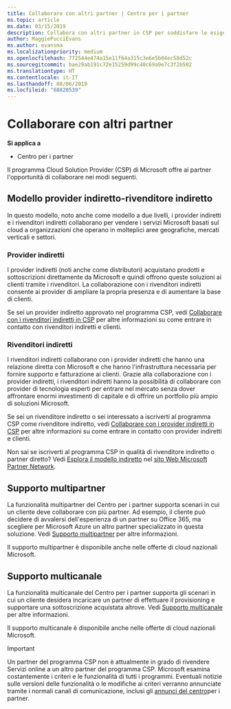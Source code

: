 ```yaml
---
title: Collaborare con altri partner | Centro per i partner
ms.topic: article
ms.date: 03/15/2019
description: Collabora con altri partner in CSP per soddisfare le esigenze dei clienti condivisi.
author: MaggiePucciEvans
ms.author: evansma
ms.localizationpriority: medium
ms.openlocfilehash: 772544e474a15e11f64a315c3e6e5b04ec58d52c
ms.sourcegitcommit: bae29ab191c72e15259d99c40c69a9e7c3f2b502
ms.translationtype: HT
ms.contentlocale: it-IT
ms.lasthandoff: 08/06/2019
ms.locfileid: "68820539"
---
```

# <a name="work-with-other-partners"></a>Collaborare con altri partner

**Si applica a**

-  Centro per i partner

Il programma Cloud Solution Provider (CSP) di Microsoft offre ai partner l'opportunità di collaborare nei modi seguenti.

## <a name="indirect-provider-indirect-reseller-model"></a>Modello provider indiretto-rivenditore indiretto

In questo modello, noto anche come modello a due livelli, i provider indiretti e i rivenditori indiretti collaborano per vendere i servizi Microsoft basati sul cloud a organizzazioni che operano in molteplici aree geografiche, mercati verticali e settori. 

### <a name="indirect-providers"></a>Provider indiretti

I provider indiretti (noti anche come distributori) acquistano prodotti e sottoscrizioni direttamente da Microsoft e quindi offrono queste soluzioni ai clienti tramite i rivenditori. La collaborazione con i rivenditori indiretti consente ai provider di ampliare la propria presenza e di aumentare la base di clienti. 

Se sei un provider indiretto approvato nel programma CSP, vedi [Collaborare con i rivenditori indiretti in CSP](indirect-provider-tasks-in-partner-center.md) per altre informazioni su come entrare in contatto con rivenditori indiretti e clienti. 

### <a name="indirect-resellers"></a>Rivenditori indiretti 

I rivenditori indiretti collaborano con i provider indiretti che hanno una relazione diretta con Microsoft e che hanno l'infrastruttura necessaria per fornire supporto e fatturazione ai clienti. Grazie alla collaborazione con i provider indiretti, i rivenditori indiretti hanno la possibilità di collaborare con provider di tecnologia esperti per entrare nel mercato senza dover affrontare enormi investimenti di capitale e di offrire un portfolio più ampio di soluzioni Microsoft. 

Se sei un rivenditore indiretto o sei interessato a iscriverti al programma CSP come rivenditore indiretto, vedi [Collaborare con i provider indiretti in CSP](indirect-reseller-tasks-in-partner-center.md) per altre informazioni su come entrare in contatto con provider indiretti e clienti.

Non sai se iscriverti al programma CSP in qualità di rivenditore indiretto o partner diretto? Vedi [Esplora il modello indiretto](https://partner.microsoft.com/cloud-solution-provider/indirect) nel [sito Web Microsoft Partner Network](https://partner.microsoft.com).   

## <a name="multi-partner-support"></a>Supporto multipartner

La funzionalità multipartner del Centro per i partner supporta scenari in cui un cliente deve collaborare con più partner. Ad esempio, il cliente può decidere di avvalersi dell'esperienza di un partner su Office 365, ma scegliere per Microsoft Azure un altro partner specializzato in questa soluzione. Vedi [Supporto multipartner](multipartner.md) per altre informazioni.

Il supporto multipartner è disponibile anche nelle offerte di cloud nazionali Microsoft. 

## <a name="multi-channel-support"></a>Supporto multicanale

La funzionalità multicanale del Centro per i partner supporta gli scenari in cui un cliente desidera incaricare un partner di effettuare il provisioning e supportare una sottoscrizione acquistata altrove. Vedi [Supporto multicanale](multichannel.md) per altre informazioni.

Il supporto multicanale è disponibile anche nelle offerte di cloud nazionali Microsoft.

> [!IMPORTANT]  
> Un partner del programma CSP non è attualmente in grado di rivendere Servizi online a un altro partner del programma CSP. Microsoft esamina costantemente i criteri e le funzionalità di tutti i programmi. Eventuali notizie sulle versioni delle funzionalità o le modifiche ai criteri verranno annunciate tramite i normali canali di comunicazione, inclusi gli [annunci del centro](https://partner.microsoft.com/pcv/announcements)per i partner.